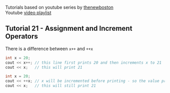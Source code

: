 Tutorials based on youtube series by [thenewboston](https://www.youtube.com/channel/UCJbPGzawDH1njbqV-D5HqKw)<br/>
Youtube [video playlist](https://www.youtube.com/watch?v=tvC1WCdV1XU&index=1&list=PLAE85DE8440AA6B83)

## Tutorial 21 - Assignment and Increment Operators 
There is a difference between `x++` and `++x`
```c++
int x = 20;
cout << x++; // this line first prints 20 and then increments x to 21
cout << x;   // this will print 21
```
```c++
int x = 20;
cout << ++x; // x will be incremented before printing - so the value printed will be 21
cout << x;   // this will still print 21
```